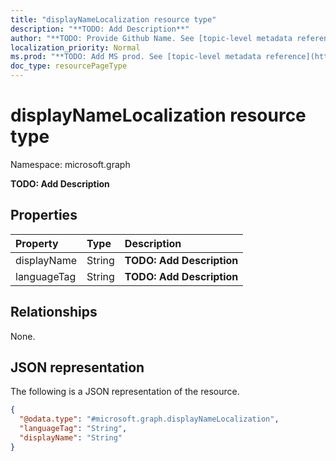 ```yaml
---
title: "displayNameLocalization resource type"
description: "**TODO: Add Description**"
author: "**TODO: Provide Github Name. See [topic-level metadata reference](https://msgo.azurewebsites.net/add/document/guidelines/metadata.html#topic-level-metadata)**"
localization_priority: Normal
ms.prod: "**TODO: Add MS prod. See [topic-level metadata reference](https://msgo.azurewebsites.net/add/document/guidelines/metadata.html#topic-level-metadata)**"
doc_type: resourcePageType
---
```


# displayNameLocalization resource type

Namespace: microsoft.graph

**TODO: Add Description**

## Properties
|Property|Type|Description|
|:---|:---|:---|
|displayName|String|**TODO: Add Description**|
|languageTag|String|**TODO: Add Description**|

## Relationships
None.

## JSON representation
The following is a JSON representation of the resource.
<!-- {
  "blockType": "resource",
  "@odata.type": "microsoft.graph.displayNameLocalization"
}
-->
``` json
{
  "@odata.type": "#microsoft.graph.displayNameLocalization",
  "languageTag": "String",
  "displayName": "String"
}
```

